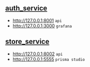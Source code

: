 ## [auth_service](auth_service)
- http://127.0.0.1:8001 `api`
- http://127.0.0.1:3000 `grafana`


## [store_service](store_service)
- http://127.0.0.1:8002 `api`
- http://127.0.0.1:5555 `prisma studio`